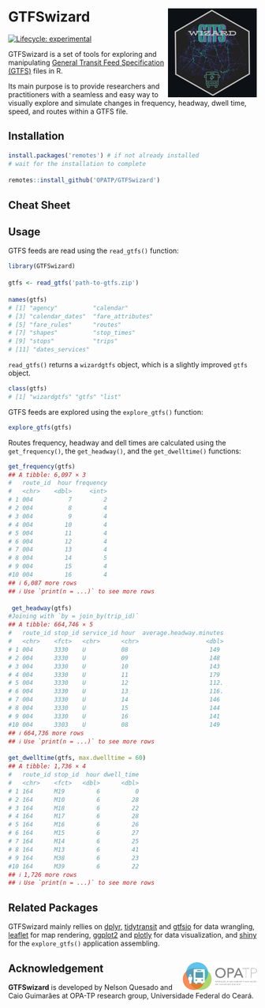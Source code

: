 # GTFSwizard <img align="right" src="GTFSwizard_logo.png?raw=true" alt="logo" width="180">
[![Lifecycle:
experimental](https://lifecycle.r-lib.org/articles/figures/lifecycle-experimental.svg)](https://lifecycle.r-lib.org/articles/stages.html)

GTFSwizard is a set of tools for exploring and manipulating [General Transit Feed Specification (GTFS)](https://gtfs.org/) files in R.

Its main purpose is to provide researchers and practitioners with a seamless and easy way to visually explore and simulate changes in  frequency, headway, dwell time, speed, and routes within a GTFS file.

## Installation
``` r
install.packages('remotes') # if not already installed
# wait for the installation to complete

remotes::install_github('OPATP/GTFSwizard')
```
## Cheat Sheet

## Usage
GTFS feeds are read using the `read_gtfs()` function:
``` r
library(GTFSwizard)

gtfs <- read_gtfs('path-to-gtfs.zip')

names(gtfs)
# [1] "agency"          "calendar"
# [3] "calendar_dates"  "fare_attributes"
# [5] "fare_rules"      "routes"
# [7] "shapes"          "stop_times"
# [9] "stops"           "trips"
# [11] "dates_services"
```

`read_gtfs()` returns a `wizardgtfs` object, which is a slightly improved `gtfs` object.

```r
class(gtfs)
# [1] "wizardgtfs" "gtfs" "list"
```

GTFS feeds are explored using the `explore_gtfs()` function:
``` r
explore_gtfs(gtfs)
```

Routes frequency, headway and dell times are calculated using the `get_frequency()`, the `get_headway()`, and the `get_dwelltime()` functions:
``` r
get_frequency(gtfs)
## A tibble: 6,097 × 3
#   route_id  hour frequency
#   <chr>    <dbl>     <int>
# 1 004          7         2
# 2 004          8         4
# 3 004          9         4
# 4 004         10         4
# 5 004         11         4
# 6 004         12         4
# 7 004         13         4
# 8 004         14         5
# 9 004         15         4
#10 004         16         4
## ℹ 6,087 more rows
## ℹ Use `print(n = ...)` to see more rows

 get_headway(gtfs)
#Joining with `by = join_by(trip_id)`
## A tibble: 664,746 × 5
#   route_id stop_id service_id hour  average.headway.minutes
#   <chr>    <fct>   <chr>      <chr>                   <dbl>
# 1 004      3330    U          08                       149 
# 2 004      3330    U          09                       148 
# 3 004      3330    U          10                       143 
# 4 004      3330    U          11                       179 
# 5 004      3330    U          12                       112.
# 6 004      3330    U          13                       116.
# 7 004      3330    U          14                       146 
# 8 004      3330    U          15                       144 
# 9 004      3330    U          16                       141 
#10 004      3303    U          08                       149 
## ℹ 664,736 more rows
## ℹ Use `print(n = ...)` to see more rows

get_dwelltime(gtfs, max.dwelltime = 60)
## A tibble: 1,736 × 4
#   route_id stop_id  hour dwell_time
#   <chr>    <fct>   <dbl>      <dbl>
# 1 164      M19         6          0
# 2 164      M10         6         28
# 3 164      M18         6         22
# 4 164      M17         6         28
# 5 164      M16         6         26
# 6 164      M15         6         27
# 7 164      M14         6         25
# 8 164      M13         6         41
# 9 164      M38         6         23
#10 164      M39         6         22
## ℹ 1,726 more rows
## ℹ Use `print(n = ...)` to see more rows
```

## Related Packages
GTFSwizard mainly rellies on [dplyr](https://dplyr.tidyverse.org/), [tidytransit](https://cran.r-project.org/web/packages/tidytransit/vignettes/introduction.html) and [gtfsio](https://r-transit.github.io/gtfsio/articles/gtfsio.html) for data wrangling, [leaflet](https://leafletjs.com/) for map rendering, [ggplot2](https://ggplot2.tidyverse.org/) and [plotly](https://plotly.com/r/) for data visualization, and [shiny](https://shiny.posit.co/) for the `explore_gtfs()` application assembling.

## Acknowledgement <a href="https://www.ipea.gov.br"><img align="right" src="opatp.png" alt="OPA-TP" width="150" /></a>
**GTFSwizard** is developed by Nelson Quesado and Caio Guimarães at OPA-TP research group, Universidade Federal do Ceará.
